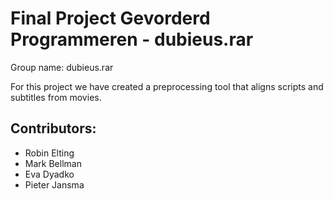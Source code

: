 # Final Project Gevorderd Programmeren - dubieus.rar
Group name: dubieus.rar

For this project we have created a preprocessing tool that aligns scripts and subtitles from movies.

## Contributors:

* Robin Elting
* Mark Bellman
* Eva Dyadko
* Pieter Jansma

